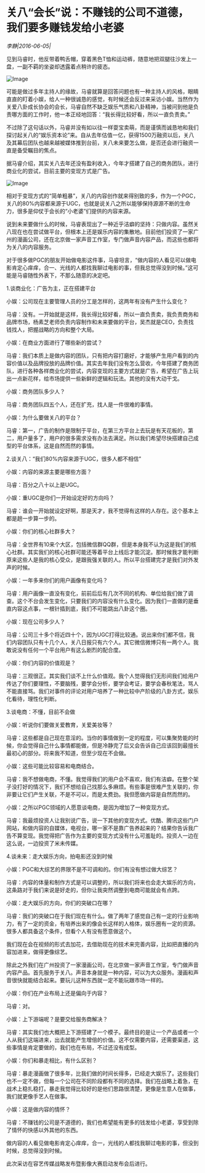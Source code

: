 # 关八“会长”说：不赚钱的公司不道德，我们要多赚钱发给小老婆

*李静|2016-06-05|*

见到马睿时，他反带着鸭舌帽，穿着黑色T恤和运动裤，随意地把双腿往沙发上一盘，一副不羁的坐姿却透露着点稍许的疲态。

![Image](http://p2.pstatp.com/large/31ef0004a82bc98c359c)

可能是做过多年主持人的缘故，马睿就算是回答问题也有一种主持人的风格，眼睛直直的盯着小娱，给人一种很诚恳的感觉，有时候还会反过来采访小娱。当然作为关爱八卦成长协会的会长，马睿自然不缺乏娱乐气质和八卦精神，当被问到他是负责哪方面的工作时，他一本正经地回答：“我长得比较好看，所以一直负责卖。”

不过除了这句话以外，马睿并没有如以往一样耍宝卖萌，而是谨慎而诚恳地和我们探讨起关八的“娱乐资本论”来。自从去年估值一亿，获得1500万融资以后，关八及其幕后团队也越来越被媒体推到台前，关八未来要怎么做，是否还会进行融资一直是备受瞩目的焦点。

据马睿介绍，其实关八去年还没有盈利收入，今年才搭建了自己的商务团队，进行商业化的尝试，目前主要的变现方式是广告。

![Image](http://p1.pstatp.com/large/31ea00041d5cf6ac1b11)

相对于变现方式的“简单粗暴”，关八的内容创作就来得别致的多，作为一个PGC，关八的80%内容都来源于UGC，也就是说关八之所以能够保持源源不断的生命力，很多是仰仗于会长的“小老婆”们提供的内容来源。

说到未来要做什么的时候，马睿表现出了一种近乎洁癖的坚持：只做内容。虽然关八现在也在尝试做平台，但根本上还是娱乐内容的集散地。目前他们投资了一家广州的漫画公司，还在北京做一家声音工作室，专门做声音内容产品，而这些也都将为关八的内容服务。

对于很多做PGC的朋友开始做电影这件事，马睿坦言，“做内容的人看见可以做电影肯定心痒痒，合一、光线的人都找我聊过电影的事，但我总觉得没到时候。”这可能是马睿随性外表下，不那么随意的决定吧。

1.谈商业化：广告为主，正在搭建平台

小娱：公司现在主要管理人员的分工是怎样的，这两年有没有产生什么变化？

马睿：没有。一开始就是这样，我长得比较好看，所以一直负责卖，我负责商务和品牌市场，杨素芝老师负责内容制作和未来要做的平台，吴杰就是CEO，负责找钱找人，把握战略的方向和整个大局。

小娱：在商业方面进行了哪些新的尝试？

马睿：我们本质上是做内容的团队，只有把内容打磨好，才能够产生用户看到的内容价值以及品牌投放的品牌价值。其实去年我们没有怎么营收，今年搭建了商务团队，进行各种各样商业化的尝试，内容变现的主要方式就是广告，希望在广告上玩出一点新花样，给市场提供一些新鲜的逻辑和玩法。其他的没有大动干戈。

小娱：商务团队多少人？

马睿：商务团队四五个人，还在扩充，找人是一件很难的事情。

小娱：为什么要做关八的平台？

马睿：第一，广告的制作是限制于平台，在第三方平台上去玩是有天花板的，第二，用户量多了，用户的很多需求没有办法去满足。所以我们希望尽快搭建自己成型的平台体系，这是自然而然的事情。

2.谈关八：“我们80%内容来源于UGC，很多人都不相信”

小娱：内容的来源主要是哪些方面？

马睿：百分之八十以上是UGC。

小娱：重UGC是你们一开始设定好的方向吗？

马睿：谁会一开始就设定好啊，那是天才，我不觉得有这样的人存在。这个基本上都是趟一步算一步的。

小娱：你们的核心社群多大？

马睿：全世界有10来个大区，包括微信群QQ群，但是本身我不认为这是我们的核心社群。其实我们的核心社群可能还等着平台上线后才能沉淀。那时候我才能判断原来这些人是我的核心受众，是跟我强关联的人。所以平台搭建完才是我们对外发声的时候。

小娱：一年多来你们的用户画像有变化吗？

马睿：用户画像一直没有变化，前前后后有几次不同的机构、单位给我们做了调查。这个不台会发生变化，只要我们的内容没有什么变化。因为我们一直做的是垂直内容这点事，一根针插到底，我们不可能跳出八卦这个圈。

小娱：现在公司多少人？

马睿：公司三十多个将近四十个，因为UGC打得比较通。说出来你们都不信，我们内容团队只有十几个人，关八日报只有六个人。其它微信微博只有一两个人。我敢说没有任何一个平台用户有这么剧烈的配合度。

小娱：你们内容的价值观是？

马睿：三观很正。其实我们谈不上什么价值观。我个人觉得我们无形间我们给用户传达了你们要理性，不要脑残，要学会分析，要学会考证，要学会春秋笔法，骂人不能直接骂。我们对事件的评论对用户培养了一种比较中产阶级的八卦方式，娱乐化看待，理性化判断。

3.谈电商：不懂，目前不会做

小娱：听说你们要做关爱教育，关爱美妆等？

马睿：这些都是自己现在意淫的。当你的事情做到一定的程度，可以集聚势能的时候，你会觉得自己什么事情都能做，但是冷静完了后又会告诉自己应该回到最擅长最初心的部分。将来我不知道，但至少现在不会做。

小娱：这些可能比较容易和电商结合。

马睿：我不想做电商，不懂。我觉得我们的用户会不喜欢，我们有洁癖。在整个架子没打好的情况下，我们不想给自己找那么多麻烦。有些事是很难产生关联的，你非要让它们产生关联，不是不可以，而是太费劲。我但愿做内容是自然而然的。

小娱：之所以PGC领域的人愿意谈电商，是因为增加了一种变现方式。

马睿：我最烦投资人让我别说广告，说一下其他的变现方式。优酷、腾讯这些门户网站，和做内容的自媒体，电视台，哪一家不是靠广告养起来的？结果你告诉我广告不算变现。我觉得把广告作为主要的变现方式没有什么可羞耻的。投资人一边在这么说，一边投资了米未传媒。

4.谈未来：走大娱乐方向，拍电影还没到时候

小娱：PGC和大综艺的界限不是不可调和的。你们有没有想过做大综艺？

马睿：内容的体量和制作方式是可以调整的，所以我们将来也会走大娱乐的方向，这条路对于我们来说是好走的，但你让我突然调整到电商可能就会有点跨。

小娱：走大娱乐的方向，你们的突破口在哪？

马睿：我们的突破口在于我们现在有什么。做了两年了感觉自己有一定的行业影响力，有了一定的资金，有培养出来的像会长这样的人格体，娱乐圈有一定的资源。很多人都具备这个条件，但看个人有没有愿意做这个。

我们现在会在视频的形式去加花，去借助现在的技术来完善内容，比如把直播的内容加进来，做得更像综艺。

除此之外我们在广州投资了一家漫画公司，在北京做一家声音工作室，专门做声音内容产品。首先服务于关八。声音本身就是一种内容，可以为大众服务。漫画和声音很快就能结合起来。要玩儿这种东西就一定不能玩跟市场一样的。

小娱：你们在产业布局上还是偏向于内容？

马睿：对。

小娱：上下游端呢？是要交给服务商解决？

马睿：其实我们也大概把上下游搭建了一个模子。最终目的是让一个产品或者一个人从我们这端进来，出去就能产生增倍的价值。这不仅需要内容，还需要渠道，这些事情是肯定要做的，我们也在布局，不过还没有成型。

小娱：你们和暴走相比，有什么区别？

马睿：暴走漫画做了很多年，比我们做的时间长得多，已经走大娱乐了。这些我们也不一定不做，但每一个公司在不同阶段都有不同的选择。我们在战略上着急，在战术上稳扎稳打。暴走我觉得比较好的是他们思路很清楚，更像是生意人在做事，我们就更像手艺人在做事。

小娱：这是做内容的情怀？

马睿：不赚钱的公司是不道德的，我们也希望能有更多的钱发给小老婆，享受到除了情怀的快感以外其他的东西。

做内容的人看见做电影肯定心痒痒，合一，光线的人都找我聊过电影的事，但没到时候，总觉得没到时候。

此次采访在容艺传媒战略发布暨影像大赛启动发布会后进行。

